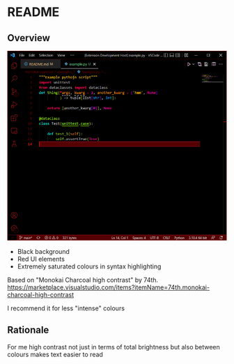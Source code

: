 # README

## Overview

![](examples/2022-07-19-20-54-54.png)

- Black background
- Red UI elements
- Extremely saturated colours in syntax highlighting

Based on "Monokai Charcoal high contrast" by 74th. 
<https://marketplace.visualstudio.com/items?itemName=74th.monokai-charcoal-high-contrast>

I recommend it for less "intense" colours

## Rationale

For me high contrast not just in terms of total brightness but also between colours makes text easier to read